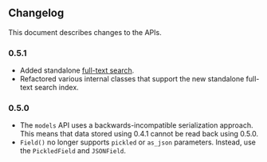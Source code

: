 ## Changelog

This document describes changes to the APIs.

### 0.5.1

* Added standalone [full-text search](https://walrus.readthedocs.io/en/latest/full-text-search.html).
* Refactored various internal classes that support the new standalone full-text
  search index.

### 0.5.0

* The `models` API uses a backwards-incompatible serialization approach. This
  means that data stored using 0.4.1 cannot be read back using 0.5.0.
* `Field()` no longer supports `pickled` or `as_json` parameters. Instead, use
  the `PickledField` and `JSONField`.
